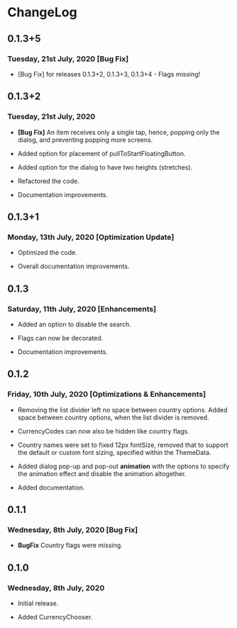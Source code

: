 # ChangeLog

## 0.1.3+5

### Tuesday, 21st July, 2020 [Bug Fix]

* [Bug Fix] for releases 0.1.3+2, 0.1.3+3, 0.1.3+4 - Flags missing!

## 0.1.3+2

### Tuesday, 21st July, 2020

* __[Bug Fix]__ An item receives only a single tap, hence, popping only the dialog,
and preventing popping more screens.

* Added option for placement of pullToStartFloatingButton.

* Added option for the dialog to have two heights (stretches).

* Refactored the code.

* Documentation improvements.

## 0.1.3+1

### Monday, 13th July, 2020 [Optimization Update]

* Optimized the code.

* Overall documentation improvements.

## 0.1.3

### Saturday, 11th July, 2020 [Enhancements]

* Added an option to disable the search.

* Flags can now be decorated.

* Documentation improvements.

## 0.1.2

### Friday, 10th July, 2020 [Optimizations & Enhancements]

* Removing the list divider left no space between country options. Added space between country options, when the list divider is removed.

* CurrencyCodes can now also be hidden like country flags.

* Country names were set to fixed 12px fontSize, removed that to support the default or custom font sizing, specified within the ThemeData.

* Added dialog pop-up and pop-out __animation__ with the options to specify the animation effect and disable the animation altogether.

* Added documentation.

## 0.1.1

### Wednesday, 8th July, 2020 [Bug Fix]

* **BugFix** Country flags were missing.

## 0.1.0

### Wednesday, 8th July, 2020

* Initial release.

* Added CurrencyChooser.
